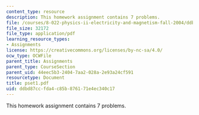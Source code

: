 ```yaml
---
content_type: resource
description: This homework assignment contains 7 problems.
file: /courses/8-022-physics-ii-electricity-and-magnetism-fall-2004/ddbd87ccfda4c85b876171e4ec340c17_pset1.pdf
file_size: 32172
file_type: application/pdf
learning_resource_types:
- Assignments
license: https://creativecommons.org/licenses/by-nc-sa/4.0/
ocw_type: OCWFile
parent_title: Assignments
parent_type: CourseSection
parent_uid: 44eec5b3-2404-7aa2-028a-2e93a24cf591
resourcetype: Document
title: pset1.pdf
uid: ddbd87cc-fda4-c85b-8761-71e4ec340c17
---
```

This homework assignment contains 7 problems.